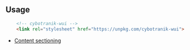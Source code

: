 ## Usage

```HTML
    <!-- cybotranik-wui -->
    <link rel="stylesheet" href="https://unpkg.com/cybotranik-wui">
```

* [Content sectioning](content/readme.md)